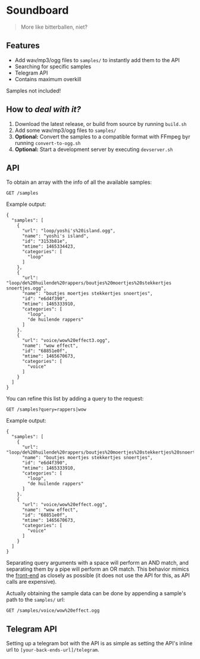 # Soundboard
> More like bitterballen, niet?

## Features
- Add wav/mp3/ogg files to `samples/` to instantly add them to the API
- Searching for specific samples
- Telegram API
- Contains maximum overkill

Samples not included!

## How to _deal with it?_
1. Download the latest release, or build from source by running `build.sh`
2. Add some wav/mp3/ogg files to `samples/`
3. __Optional:__ Convert the samples to a compatible format with FFmpeg byr running `convert-to-ogg.sh`
3. __Optional:__ Start a development server by executing `devserver.sh`

## API
To obtain an array with the info of all the available samples:

```
GET /samples
```

Example output:

```
{
  "samples": [
    {
      "url": "loop/yoshi's%20island.ogg",
      "name": "yoshi's island",
      "id": "3153b81e",
      "mtime": 1465334423,
      "categories": [
        "loop"
      ]
    },
    {
      "url": "loop/de%20huilende%20rappers/boutjes%20moertjes%20stekkertjes snoertjes.ogg",
      "name": "boutjes moertjes stekkertjes snoertjes",
      "id": "e6d4f390",
      "mtime": 1465333910,
      "categories": [
        "loop",
        "de huilende rappers"
      ]
    }.
    {
      "url": "voice/wow%20effect3.ogg",
      "name": "wow effect",
      "id": "68851e0f",
      "mtime": 1465670673,
      "categories": [
        "voice"
      ]
    }
  ]
}
```

You can refine this list by adding a query to the request:

```
GET /samples?query=rappers|wow
```

Example output:

```
{
  "samples": [
    {
      "url": "loop/de%20huilende%20rappers/boutjes%20moertjes%20stekkertjes%20snoertjes.ogg",
      "name": "boutjes moertjes stekkertjes snoertjes",
      "id": "e6d4f390",
      "mtime": 1465333910,
      "categories": [
        "loop",
        "de huilende rappers"
      ]
    }.
    {
      "url": "voice/wow%20effect.ogg",
      "name": "wow effect",
      "id": "68851e0f",
      "mtime": 1465670673,
      "categories": [
        "voice"
      ]
    }
  ]
}
```

Separating query arguments with a space will perform an AND match, and separating them by a pipe will perform an OR match. This behavior mimics the [front-end](https://github.com/team-thyme/soundboard-front-end) as closely as possible (it does not use the API for this, as API calls are expensive).

Actually obtaining the sample data can be done by appending a sample's path to the `samples/` url:

```
GET /samples/voice/wow%20effect.ogg
```

## Telegram API
Setting up a telegram bot with the API is as simple as setting the API's inline url to `[your-back-ends-url]/telegram`.
